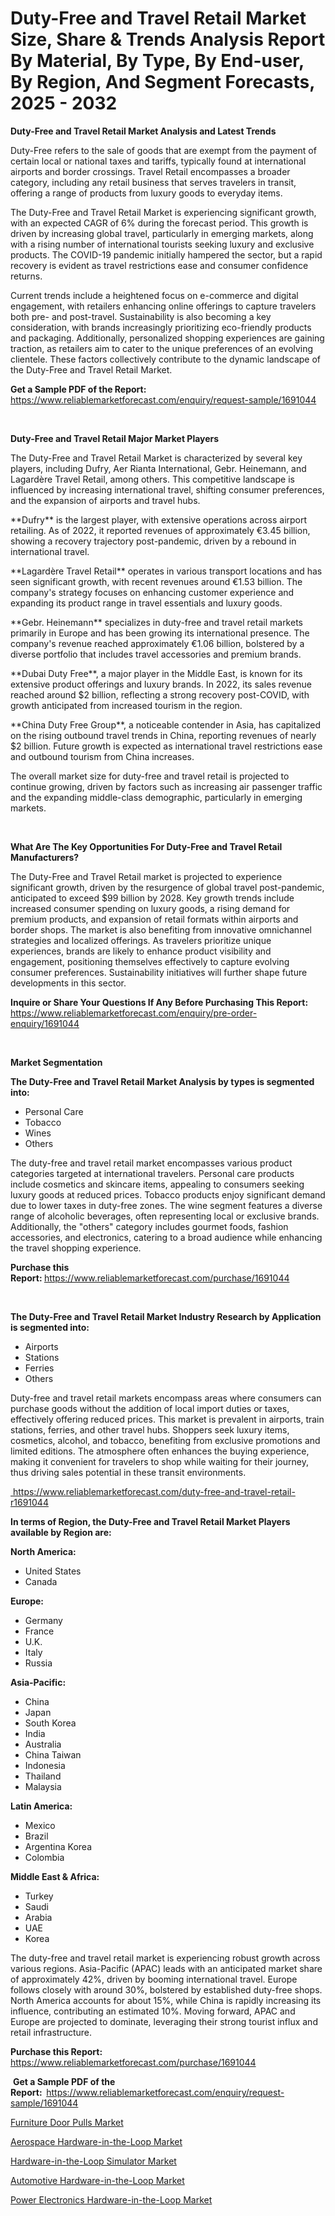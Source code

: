 <p><h1>Duty-Free and Travel Retail Market Size, Share & Trends Analysis Report By Material, By Type, By End-user, By Region, And Segment Forecasts, 2025 - 2032</h1></p><p><strong>Duty-Free and Travel Retail Market Analysis and Latest Trends</strong></p>
<p><p>Duty-Free refers to the sale of goods that are exempt from the payment of certain local or national taxes and tariffs, typically found at international airports and border crossings. Travel Retail encompasses a broader category, including any retail business that serves travelers in transit, offering a range of products from luxury goods to everyday items.</p><p>The Duty-Free and Travel Retail Market is experiencing significant growth, with an expected CAGR of 6% during the forecast period. This growth is driven by increasing global travel, particularly in emerging markets, along with a rising number of international tourists seeking luxury and exclusive products. The COVID-19 pandemic initially hampered the sector, but a rapid recovery is evident as travel restrictions ease and consumer confidence returns.</p><p>Current trends include a heightened focus on e-commerce and digital engagement, with retailers enhancing online offerings to capture travelers both pre- and post-travel. Sustainability is also becoming a key consideration, with brands increasingly prioritizing eco-friendly products and packaging. Additionally, personalized shopping experiences are gaining traction, as retailers aim to cater to the unique preferences of an evolving clientele. These factors collectively contribute to the dynamic landscape of the Duty-Free and Travel Retail Market.</p></p>
<p><strong>Get a Sample PDF of the Report:&nbsp;</strong> <a href="https://www.reliablemarketforecast.com/enquiry/request-sample/1691044?utm_campaign=1167&utm_medium=2&utm_source=Github&utm_content=ia&utm_term=26032025&utm_id=duty-free-and-travel-retail">https://www.reliablemarketforecast.com/enquiry/request-sample/1691044</a></p>
<p>&nbsp;</p>
<p><strong>Duty-Free and Travel Retail Major Market Players</strong></p>
<p><p>The Duty-Free and Travel Retail Market is characterized by several key players, including Dufry, Aer Rianta International, Gebr. Heinemann, and Lagardère Travel Retail, among others. This competitive landscape is influenced by increasing international travel, shifting consumer preferences, and the expansion of airports and travel hubs.</p><p>**Dufry** is the largest player, with extensive operations across airport retailing. As of 2022, it reported revenues of approximately €3.45 billion, showing a recovery trajectory post-pandemic, driven by a rebound in international travel.</p><p>**Lagardère Travel Retail** operates in various transport locations and has seen significant growth, with recent revenues around €1.53 billion. The company's strategy focuses on enhancing customer experience and expanding its product range in travel essentials and luxury goods.</p><p>**Gebr. Heinemann** specializes in duty-free and travel retail markets primarily in Europe and has been growing its international presence. The company's revenue reached approximately €1.06 billion, bolstered by a diverse portfolio that includes travel accessories and premium brands.</p><p>**Dubai Duty Free**, a major player in the Middle East, is known for its extensive product offerings and luxury brands. In 2022, its sales revenue reached around $2 billion, reflecting a strong recovery post-COVID, with growth anticipated from increased tourism in the region.</p><p>**China Duty Free Group**, a noticeable contender in Asia, has capitalized on the rising outbound travel trends in China, reporting revenues of nearly $2 billion. Future growth is expected as international travel restrictions ease and outbound tourism from China increases.</p><p>The overall market size for duty-free and travel retail is projected to continue growing, driven by factors such as increasing air passenger traffic and the expanding middle-class demographic, particularly in emerging markets.</p></p>
<p>&nbsp;</p>
<p><strong>What Are The Key Opportunities For Duty-Free and Travel Retail Manufacturers?</strong></p>
<p><p>The Duty-Free and Travel Retail market is projected to experience significant growth, driven by the resurgence of global travel post-pandemic, anticipated to exceed $99 billion by 2028. Key growth trends include increased consumer spending on luxury goods, a rising demand for premium products, and expansion of retail formats within airports and border shops. The market is also benefiting from innovative omnichannel strategies and localized offerings. As travelers prioritize unique experiences, brands are likely to enhance product visibility and engagement, positioning themselves effectively to capture evolving consumer preferences. Sustainability initiatives will further shape future developments in this sector.</p></p>
<p><strong>Inquire or Share Your Questions If Any Before Purchasing This Report:</strong> <a href="https://www.reliablemarketforecast.com/enquiry/pre-order-enquiry/1691044?utm_campaign=1167&utm_medium=2&utm_source=Github&utm_content=ia&utm_term=26032025&utm_id=duty-free-and-travel-retail">https://www.reliablemarketforecast.com/enquiry/pre-order-enquiry/1691044</a></p>
<p>&nbsp;</p>
<p><strong>Market Segmentation</strong></p>
<p><strong>The Duty-Free and Travel Retail Market Analysis by types is segmented into:</strong></p>
<p><ul><li>Personal Care</li><li>Tobacco</li><li>Wines</li><li>Others</li></ul></p>
<p><p>The duty-free and travel retail market encompasses various product categories targeted at international travelers. Personal care products include cosmetics and skincare items, appealing to consumers seeking luxury goods at reduced prices. Tobacco products enjoy significant demand due to lower taxes in duty-free zones. The wine segment features a diverse range of alcoholic beverages, often representing local or exclusive brands. Additionally, the "others" category includes gourmet foods, fashion accessories, and electronics, catering to a broad audience while enhancing the travel shopping experience.</p></p>
<p><strong>Purchase this Report:&nbsp;</strong><a href="https://www.reliablemarketforecast.com/purchase/1691044?utm_campaign=1167&utm_medium=2&utm_source=Github&utm_content=ia&utm_term=26032025&utm_id=duty-free-and-travel-retail">https://www.reliablemarketforecast.com/purchase/1691044</a></p>
<p>&nbsp;</p>
<p><strong>The Duty-Free and Travel Retail Market Industry Research by Application is segmented into:</strong></p>
<p><ul><li>Airports</li><li>Stations</li><li>Ferries</li><li>Others</li></ul></p>
<p><p>Duty-free and travel retail markets encompass areas where consumers can purchase goods without the addition of local import duties or taxes, effectively offering reduced prices. This market is prevalent in airports, train stations, ferries, and other travel hubs. Shoppers seek luxury items, cosmetics, alcohol, and tobacco, benefiting from exclusive promotions and limited editions. The atmosphere often enhances the buying experience, making it convenient for travelers to shop while waiting for their journey, thus driving sales potential in these transit environments.</p></p>
<p><a href="https://www.reliablemarketforecast.com/duty-free-and-travel-retail-r1691044?utm_campaign=1167&utm_medium=2&utm_source=Github&utm_content=ia&utm_term=26032025&utm_id=duty-free-and-travel-retail">&nbsp;https://www.reliablemarketforecast.com/duty-free-and-travel-retail-r1691044</a></p>
<p><strong>In terms of Region, the Duty-Free and Travel Retail Market Players available by Region are:</strong></p>
<p>
    <p> <strong> North America: </strong>
        <ul>
            <li>United States</li>
            <li>Canada</li>
        </ul>
        </p> 
    <p> <strong> Europe: </strong>
        <ul>
            <li>Germany</li>
            <li>France</li>
            <li>U.K.</li>
            <li>Italy</li>
            <li>Russia</li>
        </ul>
        </p> 
    <p> <strong> Asia-Pacific: </strong>
        <ul>
            <li>China</li>
            <li>Japan</li>
            <li>South Korea</li>
            <li>India</li>
            <li>Australia</li>
            <li>China Taiwan</li>
            <li>Indonesia</li>
            <li>Thailand</li>
            <li>Malaysia</li>
        </ul>
        </p> 
    <p> <strong> Latin America: </strong>
        <ul>
            <li>Mexico</li>
            <li>Brazil</li>
            <li>Argentina Korea</li>
            <li>Colombia</li>
        </ul>
        </p> 
    <p> <strong> Middle East & Africa: </strong>
        <ul>
            <li>Turkey</li>
            <li>Saudi</li>
            <li>Arabia</li>
            <li>UAE</li>
            <li>Korea</li>
        </ul>
    </p>
    </p>
<p><p>The duty-free and travel retail market is experiencing robust growth across various regions. Asia-Pacific (APAC) leads with an anticipated market share of approximately 42%, driven by booming international travel. Europe follows closely with around 30%, bolstered by established duty-free shops. North America accounts for about 15%, while China is rapidly increasing its influence, contributing an estimated 10%. Moving forward, APAC and Europe are projected to dominate, leveraging their strong tourist influx and retail infrastructure.</p></p>
<p><strong>Purchase this Report: </strong><a href="https://www.reliablemarketforecast.com/purchase/1691044?utm_campaign=1167&utm_medium=2&utm_source=Github&utm_content=ia&utm_term=26032025&utm_id=duty-free-and-travel-retail">https://www.reliablemarketforecast.com/purchase/1691044</a></p>
<p>&nbsp;<strong>Get a Sample PDF of the Report:&nbsp;&nbsp;</strong><a href="https://www.reliablemarketforecast.com/enquiry/request-sample/1691044?utm_campaign=1167&utm_medium=2&utm_source=Github&utm_content=ia&utm_term=26032025&utm_id=duty-free-and-travel-retail">https://www.reliablemarketforecast.com/enquiry/request-sample/1691044</a></p>
<p><strong></strong></p>
<p><p><a href="https://github.com/shefikagbons/Market-Research-Report-List-1/blob/main/furniture-door-pulls-market.md?utm_campaign=1167&utm_medium=2&utm_source=Github&utm_content=ia&utm_term=26032025&utm_id=duty-free-and-travel-retail">Furniture Door Pulls Market</a></p><p><a href="https://github.com/celpabembes/Market-Research-Report-List-1/blob/main/aerospace-hardware-in-the-loop-market.md?utm_campaign=1167&utm_medium=2&utm_source=Github&utm_content=ia&utm_term=26032025&utm_id=duty-free-and-travel-retail">Aerospace Hardware-in-the-Loop Market</a></p><p><a href="https://github.com/gunbybeahmg1/Market-Research-Report-List-1/blob/main/hardware-in-the-loop-simulator-market.md?utm_campaign=1167&utm_medium=2&utm_source=Github&utm_content=ia&utm_term=26032025&utm_id=duty-free-and-travel-retail">Hardware-in-the-Loop Simulator Market</a></p><p><a href="https://github.com/signallaikun/Market-Research-Report-List-1/blob/main/automotive-hardware-in-the-loop-market.md?utm_campaign=1167&utm_medium=2&utm_source=Github&utm_content=ia&utm_term=26032025&utm_id=duty-free-and-travel-retail">Automotive Hardware-in-the-Loop Market</a></p><p><a href="https://github.com/mateyappiazo/Market-Research-Report-List-1/blob/main/power-electronics-hardware-in-the-loop-market.md?utm_campaign=1167&utm_medium=2&utm_source=Github&utm_content=ia&utm_term=26032025&utm_id=duty-free-and-travel-retail">Power Electronics Hardware-in-the-Loop Market</a></p></p>